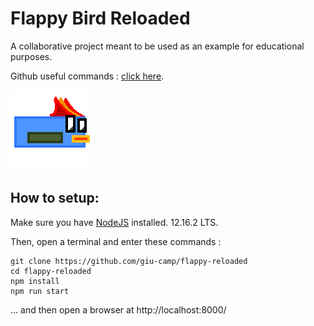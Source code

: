 # Flappy Bird Reloaded
A collaborative project meant to be used as an example for educational purposes.

Github useful commands : [click here](/docs/gitcommands.md).

![Bird](/assets/bird.png "Project Bird")


## How to setup:
Make sure you have [NodeJS](/https://nodejs.org/en/) installed. 12.16.2 LTS.

Then, open a terminal and enter these commands :
```
git clone https://github.com/giu-camp/flappy-reloaded
cd flappy-reloaded
npm install
npm run start
```
... and then open a browser at http://localhost:8000/
